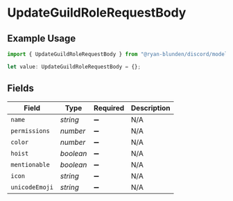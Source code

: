# UpdateGuildRoleRequestBody

## Example Usage

```typescript
import { UpdateGuildRoleRequestBody } from "@ryan-blunden/discord/models/operations";

let value: UpdateGuildRoleRequestBody = {};
```

## Fields

| Field              | Type               | Required           | Description        |
| ------------------ | ------------------ | ------------------ | ------------------ |
| `name`             | *string*           | :heavy_minus_sign: | N/A                |
| `permissions`      | *number*           | :heavy_minus_sign: | N/A                |
| `color`            | *number*           | :heavy_minus_sign: | N/A                |
| `hoist`            | *boolean*          | :heavy_minus_sign: | N/A                |
| `mentionable`      | *boolean*          | :heavy_minus_sign: | N/A                |
| `icon`             | *string*           | :heavy_minus_sign: | N/A                |
| `unicodeEmoji`     | *string*           | :heavy_minus_sign: | N/A                |